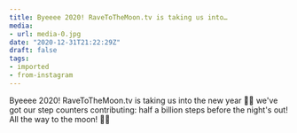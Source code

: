 ```yaml
---
title: Byeeee 2020! RaveToTheMoon.tv is taking us into…
media:
- url: media-0.jpg
date: "2020-12-31T21:22:29Z"
draft: false
tags:
- imported
- from-instagram
---
```

Byeeee 2020! RaveToTheMoon.tv is taking us into the new year 💃🕺 we've got our step counters contributing: half a billion steps before the night's out! All the way to the moon! 🚀🌘
